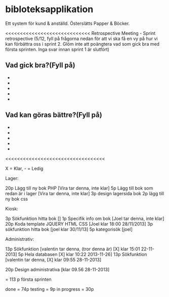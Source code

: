 bibloteksapplikation
====================

Ett system för kund &amp; anställd. Österslätts Papper &amp; Böcker.

<<<<<<<<<<<<<<<<<<<<<<<<<<<<<
Retrospective Meeting - Sprint retrospective (5/12, fyll på frågorna nedan för att vi ska få en vy på hur vi kan förbättra oss i sprint 2. Glöm inte att poängtera vad som gick bra med första sprinten. Inga svar innan sprint 1 är slutfört)

Vad gick bra?(Fyll på)
-
-
-
-
-
-

Vad kan göras bättre?(Fyll på)
-
-
-
-
-
-

<<<<<<<<<<<<<<<<<<<<<<<<<<<<<<<<<<


 X = Klar, - = Ledig


Lager:

20p Lägg till ny bok PHP [Vira tar denna, inte klar]
5p Lägg till bok som redan är i lager [Vira tar denna, inte klar]
3p design lagersida bok
2p lägg till ny bok css


Kiosk:

3p Sökfunktion hitta bok []
1p Specifik info om bok [Joel tar denna, inte klar]
20p Koda template JQUERY HTML CSS [Joel klar 18:00 28/11/2013]
3p sökfunktion hitta bok [joel klar 30/11/13]
5p kategorisök [joel]

Administrativ:

13p Sökfunktion [valentin tar denna, (tror denna är)  [X] klar 15:01 22-11-2013]
5p Hela databasen [X] klar 10:22 2013-11-26]
13p Sökfunktion [valentin tar denna, [X] klar 09:55 28-11-2013]

20p Design administrativa [klar 09.56 28-11-2013]

= 113 p första sprinten

done = 74p
testing = 9p
in progress = 30p